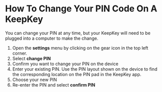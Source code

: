 # How To Change Your PIN Code On A KeepKey

You can change your PIN at any time, but your KeepKey will need to be plugged into a computer to make the change.

1.  Open the **settings** menu by clicking on the gear icon in the top left corner.
2.  Select **change PIN**
3.  Confirm you want to change your PIN on the device
4.  Enter your existing PIN. Use the PIN layout shown on the device to find the corresponding location on the PIN pad in the KeepKey app.
5.  Choose your new PIN
6.  Re-enter the PIN and select **confirm PIN**